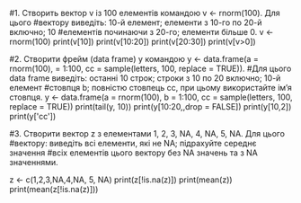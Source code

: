 #1. Створить вектор v із 100 елементів командою v <- rnorm(100). Для цього
#вектору виведіть: 10-й елемент; елементи з 10-го по 20-й включно; 10
#елементів починаючи з 20-го; елементи більше 0.
v <- rnorm(100)
print(v[10])
print(v[10:20])
print(v[20:30])
print(v[v>0])


#2. Створити фрейм (data frame) y командою y <- data.frame(a = rnorm(100), = 1:100, cc = sample(letters, 100, replace = TRUE)).
#Для цього data frame виведіть: останні 10 строк; строки з 10 по 20 включно; 10-й елемент
#стовпця b; повністю стовпець cc, при цьому використайте ім’я стовпця.
y <- data.frame(a = rnorm(100), b = 1:100, cc = sample(letters, 100, replace = TRUE))
print(tail(y, 10))
print(y[10:20,,drop = FALSE])
print(y[10,2])
print(y['cc'])
                                                         
                                                          
#3. Створити вектор z з елементами 1, 2, 3, NA, 4, NA, 5, NA. Для цього
#вектору: виведіть всі елементи, які не NA; підрахуйте середнє значення
#всіх елементів цього вектору без NA значень та з NA значеннями.

z <- c(1,2,3,NA,4,NA, 5, NA)
print(z[!is.na(z)])
print(mean(z))
print(mean(z[!is.na(z)]))

